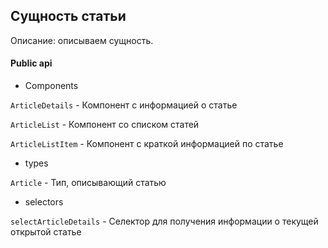 ## Сущность статьи

Описание:
описываем сущность.

#### Public api

- Components

`ArticleDetails` - Компонент с информацией о статье

`ArticleList` - Компонент со списком статей

`ArticleListItem` - Компонент с краткой информацией по статье

- types

`Article` - Тип, описывающий статью

- selectors

`selectArticleDetails` - Селектор для получения информации о текущей открытой статье
